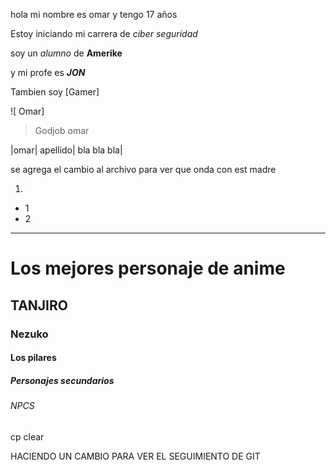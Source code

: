 hola mi nombre es omar y tengo 17 años

Estoy iniciando mi carrera de _ciber_  _seguridad_

soy un _alumno_ de **Amerike**

y mi profe es **_JON_**

Tambien soy [Gamer]

![ Omar] [](https://encrypted-tbn0.gstatic.com/images?q=tbn:ANd9GcQ2XzDd-gDfeOjI3d8dDwlJNgkEpw5r85R49A&s)

> Godjob omar

|omar| apellido| bla bla bla|



se agrega el cambio al archivo para ver que onda con est madre 


1.
- 1
- 2





---




# Los mejores personaje de anime

## TANJIRO

### Nezuko

#### Los pilares 

##### Personajes secundarios

###### NPCS

cp clear


HACIENDO UN CAMBIO PARA VER EL SEGUIMIENTO DE GIT